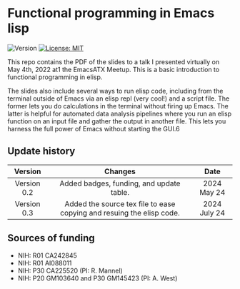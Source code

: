 # Functional programming in Emacs lisp

![Version](https://img.shields.io/static/v1?label=EmacsATX4May2022&message=0.3&color=brightcolor)
[![License: MIT](https://img.shields.io/badge/License-MIT-blue.svg)](https://opensource.org/licenses/MIT)


This repo contains the PDF of the slides to a talk I presented virtually on May 4th, 2022 at1 the EmacsATX Meetup. 
This is a basic introduction to functional programming in elisp. 

The slides also include several ways to run elisp code, including from the terminal outside of Emacs via an elisp repl (very cool!) and a script file.
The former lets you do calculations in the terminal without firing up Emacs.
The latter is helpful for automated data analysis pipelines where you run an elisp function on an input file and gather the output in another file.
This lets you harness the full power of Emacs without starting the GUI.6


## Update history

|Version      | Changes                                                                                                                                    | Date                 |
|:-----------:|:------------------------------------------------------------------------------------------------------------------------------------------:|:--------------------:|
| Version 0.2 |   Added badges, funding, and update table.                                                                                                 | 2024 May 24          |
| Version 0.3 |   Added the source tex file to ease copying and resuing the elisp code.                                                                    | 2024 July 24          |

## Sources of funding

- NIH: R01 CA242845
- NIH: R01 AI088011
- NIH: P30 CA225520 (PI: R. Mannel)
- NIH: P20 GM103640 and P30 GM145423 (PI: A. West)
